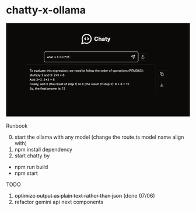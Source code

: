 # chatty-x-ollama


![](/demo.png)



Runbook

0. start the ollama with any model (change the route.ts model name align with)
1. npm install dependency
2. start chatty by
- npm run build
- npm start

TODO
1. ~~optimize output as plain text rather than json~~ (done 07/06)
2. refactor gemini api next components
